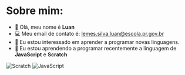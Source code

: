 # Sobre mim:
- 👻 Olá, meu nome é **Luan**
- 💻  Meu email de contato é: lemes.silva.luan@escola.pr.gov.br
- 💭 Eu estou interessado em aprender a programar novas linguagens.
- 📌 Eu estou aprendendo a programar recentemente a linguagem de **JavaScript** e **Scratch**

![Scratch](https://img.shields.io/badge/Scratch-4D97FF?style=for-the-badge&logo=Scratch&logoColor=white)
![JavaScript](https://img.shields.io/badge/JavaScript-323330?style=for-the-badge&logo=javascript&logoColor=F7DF1E)
